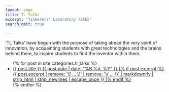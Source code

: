 ```yaml
---
layout: page
title: TL Talks
excerpt: "Tinkerers' Laboratory Talks"
search_omit: true

---
```


‘TL Talks’ have begun with the purpose of taking ahead the very spirit of innovation, by acquainting students with great technologies and the brains behind them, to inspire students to find the inventor within them.


<ul class="post-list">
{% for post in site.categories.tl_talks %}
  <li>
  	<article>
  		<a href="{{ site.url }}{{ post.url }}">
  			{{ post.title }}
  			<span class="entry-date">
  			<time datetime="{{ post.date | date_to_xmlschema }}">
  			{{ post.date | date: "%B %d, %Y" }}
  			</time>
  			</span>
  			{% if post.excerpt %}
  			<span class="excerpt">{{ post.excerpt | remove: '\[ ... \]' | remove: '\( ... \)' | markdownify | strip_html | strip_newlines | escape_once }}
  			</span>
  			{% endif %}
  		</a>
  	</article>
  </li>
{% endfor %}
</ul>
